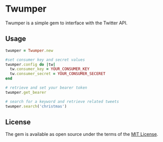 # Twumper

Twumper is a simple gem to interface with the Twitter API.

## Usage

```ruby
twumper = Twumper.new

#set consumer key and secret values 
twumper.config do |tw|
  tw.consumer_key = YOUR_CONSUMER_KEY
  tw.consumer_secret = YOUR_CONSUMER_SECERET
end

# retrieve and set your bearer token
twumper.get_bearer

# search for a keyword and retrieve related tweets
twumper.search('christmas')
```

## License

The gem is available as open source under the terms of the [MIT License](https://opensource.org/licenses/MIT).
